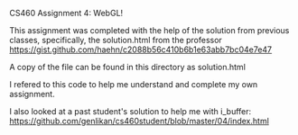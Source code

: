 CS460 Assignment 4: WebGL!

This assignment was completed with the help of the solution from
previous classes, specifically, the solution.html from the professor
https://gist.github.com/haehn/c2088b56c410b6b1e63abb7bc04e7e47

A copy of the file can be found in this directory as solution.html

I refered to this code to help me understand and complete my own assignment.

I also looked at a past student's solution to help me with i_buffer:
https://github.com/genlikan/cs460student/blob/master/04/index.html
